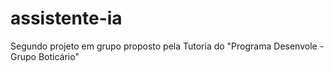 # assistente-ia
Segundo projeto em grupo proposto pela Tutoria do "Programa Desenvole - Grupo Boticário"
